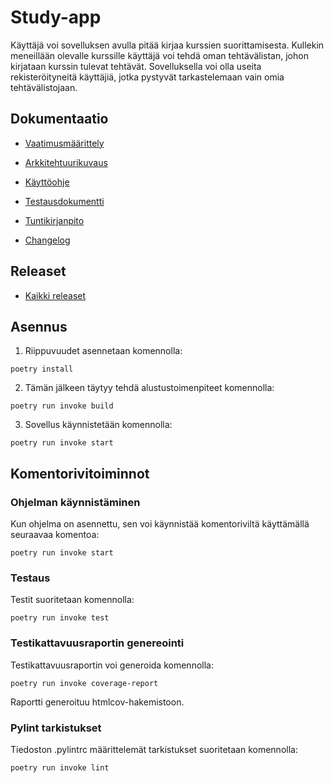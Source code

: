# Study-app

Käyttäjä voi sovelluksen avulla pitää kirjaa kurssien suorittamisesta. Kullekin meneillään olevalle kurssille käyttäjä voi tehdä oman tehtävälistan, johon kirjataan kurssin tulevat tehtävät. Sovelluksella voi olla useita rekisteröityneitä käyttäjiä, jotka pystyvät tarkastelemaan vain omia tehtävälistojaan.

## Dokumentaatio

- [Vaatimusmäärittely](https://github.com/erjavaskivuori/ot-harjoitustyo/blob/main/study-app/dokumentaatio/vaatimusmaarittely.md)

- [Arkkitehtuurikuvaus](https://github.com/erjavaskivuori/ot-harjoitustyo/blob/main/study-app/dokumentaatio/arkkitehtuuri.md)

- [Käyttöohje](https://github.com/erjavaskivuori/ot-harjoitustyo/blob/main/study-app/dokumentaatio/kayttoohje.md)

- [Testausdokumentti](https://github.com/erjavaskivuori/ot-harjoitustyo/blob/main/study-app/dokumentaatio/testaus.md)

- [Tuntikirjanpito](https://github.com/erjavaskivuori/ot-harjoitustyo/blob/main/study-app/dokumentaatio/tuntikirjanpito.md)

- [Changelog](https://github.com/erjavaskivuori/ot-harjoitustyo/blob/main/study-app/dokumentaatio/changelog.md)


## Releaset

- [Kaikki releaset](https://github.com/erjavaskivuori/ot-harjoitustyo/releases)


## Asennus
1. Riippuvuudet asennetaan komennolla:
```
poetry install
```
2. Tämän jälkeen täytyy tehdä alustustoimenpiteet komennolla:
```
poetry run invoke build
```
3. Sovellus käynnistetään komennolla:
```
poetry run invoke start
```

## Komentorivitoiminnot

### Ohjelman käynnistäminen

Kun ohjelma on asennettu, sen voi käynnistää komentoriviltä käyttämällä seuraavaa komentoa:
```
poetry run invoke start
```
### Testaus

Testit suoritetaan komennolla:
```
poetry run invoke test
```
### Testikattavuusraportin genereointi

Testikattavuusraportin voi generoida komennolla:
```
poetry run invoke coverage-report
```
Raportti generoituu htmlcov-hakemistoon.

### Pylint tarkistukset

Tiedoston .pylintrc määrittelemät tarkistukset suoritetaan komennolla:
```
poetry run invoke lint
```